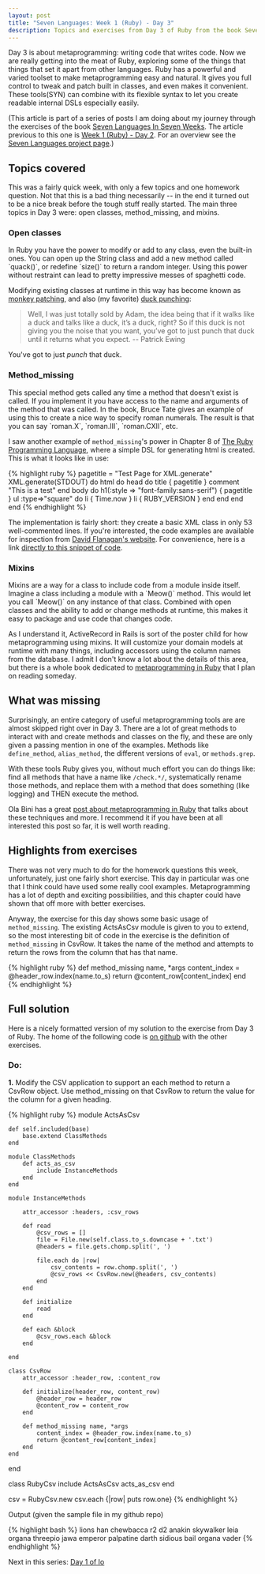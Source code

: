 ```yaml
---
layout: post
title: "Seven Languages: Week 1 (Ruby) - Day 3"
description: Topics and exercises from Day 3 of Ruby from the book Seven Languages In Seven Weeks.
---
```


Day 3 is about metaprogramming: writing code that writes code. Now we are really
getting into the meat of Ruby, exploring some of the things that things that set
it apart from other languages.  Ruby has a powerful and varied toolset to make
metaprogramming easy and natural.  It gives you full control to tweak and patch
built in classes, and even makes it convenient. These tools(SYN) can combine
with its flexible syntax to let you create readable internal DSLs especially
easily.

<div class="interjection"><p>
(This article is part of a series of posts I am doing about my journey through the exercises of the book <a href="http://pragprog.com/book/btlang/seven-languages-in-seven-weeks">Seven Languages In Seven Weeks</a>. The article previous to this one is <a href="/blog/2011/12/04/seven-languages-week-1-day-2/">Week 1 (Ruby) - Day 2</a>. For an overview see the <a href="/projects/seven-languages-in-seven-weeks/">Seven Languages project page</a>.)
</p></div>

Topics covered
---

This was a fairly quick week, with only a few topics and one homework question.
Not that this is a bad thing necessarily -- in the end it turned out to be a nice break
before the tough stuff really started. The main three topics in Day 3 were:
open classes, method\_missing, and mixins.

<h3>Open classes</h3>
In Ruby you have the power to modify or add to any class, even the built-in
ones. You can open up the String class and add a new method called `quack()`, or
redefine `size()` to return a random integer.  Using this power without
restraint can lead to pretty impressive messes of spaghetti code.  

Modifying existing classes at runtime in this way has become known as [monkey patching](http://en.wikipedia.org/wiki/Monkey_patch), and also (my favorite) [duck punching](http://www.ericdelabar.com/2008/05/metaprogramming-javascript.html):

> Well, I was just totally sold by Adam, the idea being that if it walks like a
> duck and talks like a duck, it’s a duck, right? So if this duck is not giving
> you the noise that you want, you’ve got to just punch that duck until it returns
> what you expect.
> -- Patrick Ewing

You've got to just *punch* that duck.

<h3>Method_missing</h3>
This special method gets called any time a method that doesn't exist is called.
If you implement it you have access to the name and arguments of the method that
was called. In the book, Bruce Tate gives an example of using this to create a
nice way to specify roman numerals. The result is that you can say `roman.X`,
`roman.III`, `roman.CXII`, etc.

I saw another example of `method_missing`'s power in Chapter 8 of
[The Ruby Programming Language](http://shop.oreilly.com/product/9780596516178.do),
where a simple DSL for generating html is created. This is what it looks like in
use:

{% highlight ruby %}
pagetitle = "Test Page for XML.generate"
XML.generate(STDOUT) do
  html do
    head do
      title { pagetitle }
      comment "This is a test"
    end
    body do
      h1(:style => "font-family:sans-serif") { pagetitle }
      ul :type=>"square" do
        li { Time.now }
        li { RUBY_VERSION }
      end
    end
  end
end
{% endhighlight %}

The implementation is fairly short: they create a basic XML class in only 53
well-commented lines. If you're interested, the code examples are available for
inspection from 
[David Flanagan's website](http://www.davidflanagan.com/rpl/). For convenience, 
here is a link [directly to this snippet of code](/RPL_XML.txt).

<h3>Mixins</h3>
Mixins are a way for a class to include code from a module inside itself.
Imagine a class including a module with a `Meow()` method. This would let you
call `Meow()` on any instance of that class. Combined with open classes and the
ability to add or change methods at runtime, this makes it easy to package and
use code that changes code. 

As I understand it, ActiveRecord in Rails is sort of the poster child for how
metaprogramming using mixins. It will customize your domain models at runtime
with many things, including  accessors using the column names from the database.
I admit I don't know a lot about the details of this area, but there is a whole
book dedicated to 
[metaprogramming in Ruby](http://pragprog.com/book/ppmetr/metaprogramming-ruby) 
that I plan on reading someday.

What was missing
---
Surprisingly, an entire category of useful metaprogramming tools are are almost
skipped right over in Day 3. There are a lot of great methods to interact with
and create methods and classes on the fly, and these are only given a passing
mention in one of the examples. Methods like `define_method`, `alias_method`,
the different versions of `eval`, or `methods.grep`.

With these tools Ruby gives you, without much effort you can do things like:
find all methods that have a name like `/check.*/`, systematically rename those
methods, and replace them with a method that does something (like logging) and
THEN execute the method.

Ola Bini has a great [post about metaprogramming in Ruby](http://ola-bini.blogspot.com/2006/09/ruby-metaprogramming-techniques.html) that talks about these techniques and more. I recommend it if you have been at all interested this post so far, it is well worth reading.

Highlights from exercises
---
There was not very much to do for the homework questions this week,
unfortunately, just one fairly short exercise. This day in particular was one
that I think could have used some really cool examples. Metaprogramming has a
lot of depth and exciting possibilities, and this chapter could have shown
that off more with better exercises.

Anyway, the exercise for this day shows some basic usage of `method_missing`. The existing
ActsAsCsv module is given to you to extend, so the most interesting bit of code
in the exercise is the definition of `method_missing` in CsvRow. It takes the
name of the method and attempts to return the rows from the column that has that name.

{% highlight ruby %}
def method_missing name, *args
    content_index = @header_row.index(name.to_s)
    return @content_row[content_index]
end
{% endhighlight %}

Full solution
---

Here is a nicely formatted version of my solution to the exercise from Day 3 of Ruby. The home of the following code is [on github](https://github.com/nickknw/seven-languages-in-seven-weeks/blob/master/week-1-ruby/day3.rb) with the other exercises.

<div id="formatted_solutions">

<h3>Do:</h3>

<div class="question"><b>1.</b> Modify the CSV application to support an each method to return a CsvRow object. Use method_missing on that CsvRow to return the value for the column for a given heading.</div>

{% highlight ruby %}
module ActsAsCsv

    def self.included(base)
        base.extend ClassMethods
    end

    module ClassMethods
        def acts_as_csv
            include InstanceMethods
        end
    end

    module InstanceMethods

        attr_accessor :headers, :csv_rows

        def read
            @csv_rows = []
            file = File.new(self.class.to_s.downcase + '.txt')
            @headers = file.gets.chomp.split(', ')

            file.each do |row|
                csv_contents = row.chomp.split(', ')
                @csv_rows << CsvRow.new(@headers, csv_contents)
            end
        end

        def initialize
            read
        end

        def each &block
            @csv_rows.each &block
        end

    end

    class CsvRow
        attr_accessor :header_row, :content_row

        def initialize(header_row, content_row)
            @header_row = header_row
            @content_row = content_row
        end

        def method_missing name, *args
            content_index = @header_row.index(name.to_s)
            return @content_row[content_index]
        end
    end
end

class RubyCsv 
    include ActsAsCsv
    acts_as_csv
end

csv = RubyCsv.new
csv.each {|row| puts row.one}
{% endhighlight %}

<div class="tiny_title">Output (given the sample file in my github repo)</div> 

{% highlight bash %}
lions
han
chewbacca
r2 d2
anakin skywalker
leia organa
threepio
jawa
emperor palpatine
darth sidious
bail organa
vader
{% endhighlight %}

</div>

Next in this series: [Day 1 of Io](/blog/2011/12/18/seven-languages-week-2-day-1/)
